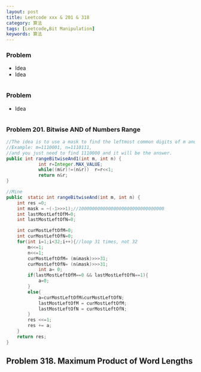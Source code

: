 ```yaml
---
layout: post
title: Leetcode xxx & 201 & 318
category: 算法
tags: [Leetcode,Bit Manipulation]
keywords: 算法
---
```


### Problem

- Idea
- Idea

```java
```

### Problem
- Idea

```java
```

### Problem 201. Bitwise AND of Numbers Range

```java
//The idea is to use a mask to find the leftmost common digits of m and n.
//Example: m=1110001, n=1110111,
//and you just need to find 1110000 and it will be the answer.
public int rangeBitwiseAnd1(int m, int n) {
			int r=Integer.MAX_VALUE;
			while((m&r)!=(n&r))  r=r<<1;
			return n&r;
}

//Mine
public  static int rangeBitwiseAnd(int m, int n) {
	int res =0;
	int mask = ~(-1>>>1);//10000000000000000000000000000000
	int lastMostLeftOfM=0;
	int lastMostLeftOfN=0;

	int curMostLeftOfM=0;
	int curMostLeftOfN=0;
	for(int i=1;i<32;i++){//loop 31 times, not 32
		m<<=1;
		n<<=1;
		curMostLeftOfM= (m&mask)>>>31;
		curMostLeftOfN= (n&mask)>>>31;
			int a= 0;
		if(lastMostLeftOfM==0 && lastMostLeftOfN==1){
			a=0;
		}
		else{
			a=curMostLeftOfM&curMostLeftOfN;
			lastMostLeftOfM = curMostLeftOfM;
			lastMostLeftOfN = curMostLeftOfN;
		}
		res <<=1;
		res += a;
	}
	return res;
}
```

## Problem 318. Maximum Product of Word Lengths

```java
```
